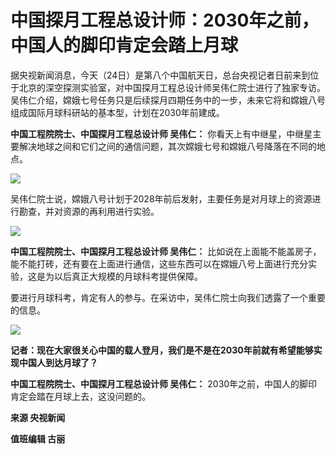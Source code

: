 # 中国探月工程总设计师：2030年之前，中国人的脚印肯定会踏上月球

据央视新闻消息，今天（24日）是第八个中国航天日，总台央视记者日前来到位于北京的深空探测实验室，对中国探月工程总设计师吴伟仁院士进行了独家专访。吴伟仁介绍，嫦娥七号任务只是后续探月四期任务中的一步，未来它将和嫦娥八号组成国际月球科研站的基本型，计划在2030年前建成。

**中国工程院院士、中国探月工程总设计师 吴伟仁：**
你看天上有中继星，中继星主要解决地球之间和它们之间的通信问题，其次嫦娥七号和嫦娥八号降落在不同的地点。

![](https://inews.gtimg.com/newsapp_bt/0/15783176364/1000)

吴伟仁院士说，嫦娥八号计划于2028年前后发射，主要任务是对月球上的资源进行勘查，并对资源的再利用进行实验。

![](https://inews.gtimg.com/newsapp_bt/0/15783176365/1000)

**中国工程院院士、中国探月工程总设计师 吴伟仁：**
比如说在上面能不能盖房子，能不能打砖，还有要在上面进行通信，这些东西可以在嫦娥八号上面进行充分实验，这是为以后真正大规模的月球科考提供保障。

要进行月球科考，肯定有人的参与。在采访中，吴伟仁院士向我们透露了一个重要的信息。

![](https://inews.gtimg.com/newsapp_bt/0/15783176412/1000)

**记者：现在大家很关心中国的载人登月，我们是不是在2030年前就有希望能够实现中国人到达月球了？**

**中国工程院院士、中国探月工程总设计师 吴伟仁：** 2030年之前，中国人的脚印肯定会踏在月球上去，这没问题的。

**来源 央视新闻**

**值班编辑 古丽**

